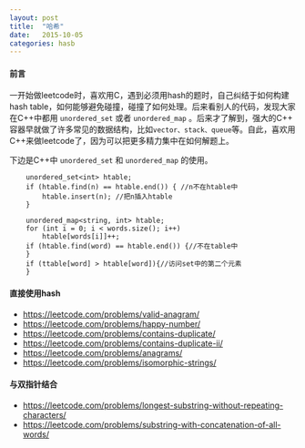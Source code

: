 ```yaml
---
layout: post
title:  "哈希"
date:   2015-10-05
categories: hasb
---
```


#### 前言

一开始做leetcode时，喜欢用C，遇到必须用hash的题时，自己纠结于如何构建hash table，如何能够避免碰撞，碰撞了如何处理。后来看别人的代码，发现大家在C++中都用 `unordered_set` 或者 `unordered_map` 。后来才了解到，强大的C++ 容器早就做了许多常见的数据结构，比如`vector、stack、queue`等。自此，喜欢用C++来做leetcode了，因为可以把更多精力集中在如何解题上。

下边是C++中 `unordered_set` 和 `unordered_map` 的使用。

```
    unordered_set<int> htable;
    if (htable.find(n) == htable.end()) { //n不在htable中
        htable.insert(n); //把n插入htable
    }

    unordered_map<string, int> htable;
    for (int i = 0; i < words.size(); i++)
        htable[words[i]]++;
    if (htable.find(word) == htable.end()) {//不在table中
    }
    if (ttable[word] > htable[word]){//访问set中的第二个元素
    }
```

#### 直接使用hash

- <https://leetcode.com/problems/valid-anagram/>
- <https://leetcode.com/problems/happy-number/>
- <https://leetcode.com/problems/contains-duplicate/>
- <https://leetcode.com/problems/contains-duplicate-ii/>
- <https://leetcode.com/problems/anagrams/>
- <https://leetcode.com/problems/isomorphic-strings/>

#### 与双指针结合

- <https://leetcode.com/problems/longest-substring-without-repeating-characters/>
- <https://leetcode.com/problems/substring-with-concatenation-of-all-words/>
